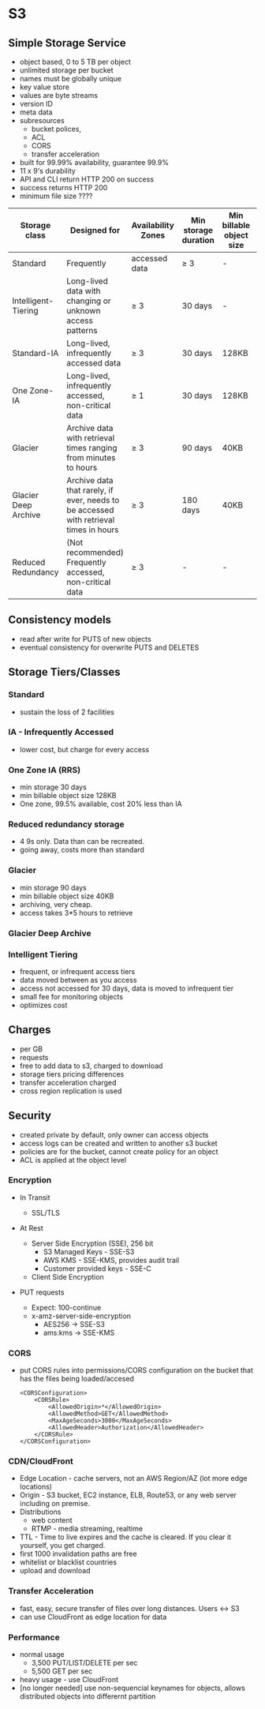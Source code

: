 # S3

## Simple Storage Service

- object based, 0 to 5 TB per object
- unlimited storage per bucket
- names must be globally unique
- key value store
- values are byte streams
- version ID
- meta data
- subresources
  - bucket polices,
  - ACL
  - CORS
  - transfer acceleration
- built for 99.99% availability, guarantee 99.9%
- 11 x 9's durability
- API and CLI return HTTP 200 on success
- success returns HTTP 200
- minimum file size ????

| Storage class        | Designed for                                                                          | Availability Zones | Min storage duration | Min billable object size | Monitoring and automation fees | Retrieval fees    |
| -------------------- | ------------------------------------------------------------------------------------- | ------------------ | -------------------- | ------------------------ | ------------------------------ | ----------------- |
| Standard             | Frequently                                                                            | accessed data      | ≥ 3                  | -                        | -                              | -                 | - |
| Intelligent-Tiering  | Long-lived data with changing or unknown access patterns                              | ≥ 3                | 30 days              | -                        | Per-object fees apply          | -                 |
| Standard-IA          | Long-lived, infrequently accessed data                                                | ≥ 3                | 30 days              | 128KB                    | -                              | Per-GB fees apply |
| One Zone-IA          | Long-lived, infrequently accessed, non-critical data                                  | ≥ 1                | 30 days              | 128KB                    | -                              | Per-GB fees apply |
| Glacier              | Archive data with retrieval times ranging from minutes to hours                       | ≥ 3                | 90 days              | 40KB                     | -                              | Per-GB fees apply |
| Glacier Deep Archive | Archive data that rarely, if ever, needs to be accessed with retrieval times in hours | ≥ 3                | 180 days             | 40KB                     | -                              | Per-GB fees apply |
| Reduced Redundancy   | (Not recommended) Frequently accessed, non-critical data                              | ≥ 3                | -                    | -                        | -                              | -                 |

## Consistency models

- read after write for PUTS of new objects
- eventual consistency for overwrite PUTS and DELETES

## Storage Tiers/Classes

### Standard

- sustain the loss of 2 facilities

### IA - Infrequently Accessed

- lower cost, but charge for every access

### One Zone IA (RRS)

- min storage 30 days
- min billable object size 128KB
- One zone, 99.5% available, cost 20% less than IA

### Reduced redundancy storage

- 4 9s only. Data than can be recreated.
- going away, costs more than standard

### Glacier

- min storage 90 days
- min billable object size 40KB
- archiving, very cheap.
- access takes 3\*5 hours to retrieve

### Glacier Deep Archive

### Intelligent Tiering

- frequent, or infrequent access tiers
- data moved between as you access
- access not accessed for 30 days, data is moved to infrequent tier
- small fee for monitoring objects
- optimizes cost

## Charges

- per GB
- requests
- free to add data to s3, charged to download
- storage tiers pricing differences
- transfer acceleration charged
- cross region replication is used

## Security

- created private by default, only owner can access objects
- access logs can be created and written to another s3 bucket
- policies are for the bucket, cannot create policy for an object
- ACL is applied at the object level

### Encryption

- In Transit
  - SSL/TLS
- At Rest

  - Server Side Encryption (SSE), 256 bit
    - S3 Managed Keys - SSE-S3
    - AWS KMS - SSE-KMS, provides audit trail
    - Customer provided keys - SSE-C
  - Client Side Encryption

- PUT requests
  - Expect: 100-continue
  - x-amz-server-side-encryption
    - AES256 -> SSE-S3
    - ams:kms -> SSE-KMS

### CORS

- put CORS rules into permissions/CORS configuration on the bucket that has the files being loaded/accesed

  ```
  <CORSConfiguration>
      <CORSRule>
          <AllowedOrigin>*</AllowedOrigin>
          <AllowedMethod>GET</AllowedMethod>
          <MaxAgeSeconds>3000</MaxAgeSeconds>
          <AllowedHeader>Authorization</AllowedHeader>
      </CORSRule>
  </CORSConfiguration>
  ```

### CDN/CloudFront

- Edge Location - cache servers, not an AWS Region/AZ (lot more edge locations)
- Origin - S3 bucket, EC2 instance, ELB, Route53, or any web server including on premise.
- Distributions
  - web content
  - RTMP - media streaming, realtime
- TTL - Time to live expires and the cache is cleared. If you clear it yourself, you get charged.
- first 1000 invalidation paths are free
- whitelist or blacklist countries
- upload and download

### Transfer Acceleration

- fast, easy, secure transfer of files over long distances. Users <-> S3
- can use CloudFront as edge location for data

### Performance

- normal usage
  - 3,500 PUT/LIST/DELETE per sec
  - 5,500 GET per sec
- heavy usage - use CloudFront
- [no longer needed] use non-sequencial keynames for objects, allows distributed objects into differernt partition
